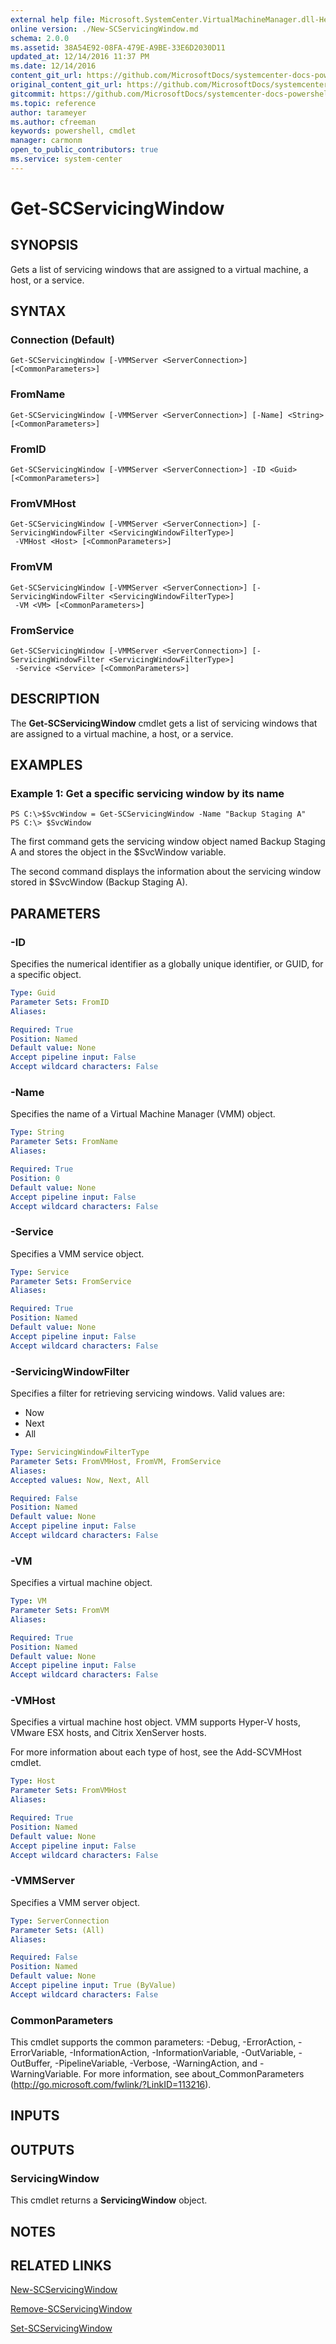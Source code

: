 ```yaml
---
external help file: Microsoft.SystemCenter.VirtualMachineManager.dll-Help.xml
online version: ./New-SCServicingWindow.md
schema: 2.0.0
ms.assetid: 38A54E92-08FA-479E-A9BE-33E6D2030D11
updated_at: 12/14/2016 11:37 PM
ms.date: 12/14/2016
content_git_url: https://github.com/MicrosoftDocs/systemcenter-docs-powershell/blob/master/systemcenter-cmdlets/SystemCenter2016/VirtualMachineManager/v1/Get-SCServicingWindow.md
original_content_git_url: https://github.com/MicrosoftDocs/systemcenter-docs-powershell/blob/master/systemcenter-cmdlets/SystemCenter2016/VirtualMachineManager/v1/Get-SCServicingWindow.md
gitcommit: https://github.com/MicrosoftDocs/systemcenter-docs-powershell/blob/ddd0fefc9adaabb9394eb6c21b33370913d1830d/systemcenter-cmdlets/SystemCenter2016/VirtualMachineManager/v1/Get-SCServicingWindow.md
ms.topic: reference
author: tarameyer
ms.author: cfreeman
keywords: powershell, cmdlet
manager: carmonm
open_to_public_contributors: true
ms.service: system-center
---
```


# Get-SCServicingWindow

## SYNOPSIS
Gets a list of servicing windows that are assigned to a virtual machine, a host, or a service.

## SYNTAX

### Connection (Default)
```
Get-SCServicingWindow [-VMMServer <ServerConnection>] [<CommonParameters>]
```

### FromName
```
Get-SCServicingWindow [-VMMServer <ServerConnection>] [-Name] <String> [<CommonParameters>]
```

### FromID
```
Get-SCServicingWindow [-VMMServer <ServerConnection>] -ID <Guid> [<CommonParameters>]
```

### FromVMHost
```
Get-SCServicingWindow [-VMMServer <ServerConnection>] [-ServicingWindowFilter <ServicingWindowFilterType>]
 -VMHost <Host> [<CommonParameters>]
```

### FromVM
```
Get-SCServicingWindow [-VMMServer <ServerConnection>] [-ServicingWindowFilter <ServicingWindowFilterType>]
 -VM <VM> [<CommonParameters>]
```

### FromService
```
Get-SCServicingWindow [-VMMServer <ServerConnection>] [-ServicingWindowFilter <ServicingWindowFilterType>]
 -Service <Service> [<CommonParameters>]
```

## DESCRIPTION
The **Get-SCServicingWindow** cmdlet gets a list of servicing windows that are assigned to a virtual machine, a host, or a service.

## EXAMPLES

### Example 1: Get a specific servicing window by its name
```
PS C:\>$SvcWindow = Get-SCServicingWindow -Name "Backup Staging A"
PS C:\> $SvcWindow
```

The first command gets the servicing window object named Backup Staging A and stores the object in the $SvcWindow variable.

The second command displays the information about the servicing window stored in $SvcWindow (Backup Staging A).

## PARAMETERS

### -ID
Specifies the numerical identifier as a globally unique identifier, or GUID, for a specific object.

```yaml
Type: Guid
Parameter Sets: FromID
Aliases: 

Required: True
Position: Named
Default value: None
Accept pipeline input: False
Accept wildcard characters: False
```

### -Name
Specifies the name of a Virtual Machine Manager (VMM) object.

```yaml
Type: String
Parameter Sets: FromName
Aliases: 

Required: True
Position: 0
Default value: None
Accept pipeline input: False
Accept wildcard characters: False
```

### -Service
Specifies a VMM service object.

```yaml
Type: Service
Parameter Sets: FromService
Aliases: 

Required: True
Position: Named
Default value: None
Accept pipeline input: False
Accept wildcard characters: False
```

### -ServicingWindowFilter
Specifies a filter for retrieving servicing windows.
Valid values are: 

- Now
- Next
- All

```yaml
Type: ServicingWindowFilterType
Parameter Sets: FromVMHost, FromVM, FromService
Aliases: 
Accepted values: Now, Next, All

Required: False
Position: Named
Default value: None
Accept pipeline input: False
Accept wildcard characters: False
```

### -VM
Specifies a virtual machine object.

```yaml
Type: VM
Parameter Sets: FromVM
Aliases: 

Required: True
Position: Named
Default value: None
Accept pipeline input: False
Accept wildcard characters: False
```

### -VMHost
Specifies a virtual machine host object.
VMM supports Hyper-V hosts, VMware ESX hosts, and Citrix XenServer hosts.

For more information about each type of host, see the Add-SCVMHost cmdlet.

```yaml
Type: Host
Parameter Sets: FromVMHost
Aliases: 

Required: True
Position: Named
Default value: None
Accept pipeline input: False
Accept wildcard characters: False
```

### -VMMServer
Specifies a VMM server object.

```yaml
Type: ServerConnection
Parameter Sets: (All)
Aliases: 

Required: False
Position: Named
Default value: None
Accept pipeline input: True (ByValue)
Accept wildcard characters: False
```

### CommonParameters
This cmdlet supports the common parameters: -Debug, -ErrorAction, -ErrorVariable, -InformationAction, -InformationVariable, -OutVariable, -OutBuffer, -PipelineVariable, -Verbose, -WarningAction, and -WarningVariable. For more information, see about_CommonParameters (http://go.microsoft.com/fwlink/?LinkID=113216).

## INPUTS

## OUTPUTS

### ServicingWindow
This cmdlet returns a **ServicingWindow** object.

## NOTES

## RELATED LINKS

[New-SCServicingWindow](xref:SystemCenter2016/VirtualMachineManager/v1/New-SCServicingWindow.md)

[Remove-SCServicingWindow](xref:SystemCenter2016/VirtualMachineManager/v1/Remove-SCServicingWindow.md)

[Set-SCServicingWindow](xref:SystemCenter2016/VirtualMachineManager/v1/Set-SCServicingWindow.md)

